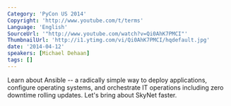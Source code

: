 ```yaml
---
Category: 'PyCon US 2014'
Copyright: 'http://www.youtube.com/t/terms'
Language: 'English'
SourceUrl: '"http://www.youtube.com/watch?v=Qi0AhK7PMCI"'
ThumbnailUrl: 'http://i1.ytimg.com/vi/Qi0AhK7PMCI/hqdefault.jpg'
date: '2014-04-12'
speakers: [Michael Dehaan]
tags: []
---
```

Learn about Ansible -- a radically simple way to deploy applications, configure operating systems, and orchestrate IT operations including zero downtime rolling updates. Let's bring about SkyNet faster.